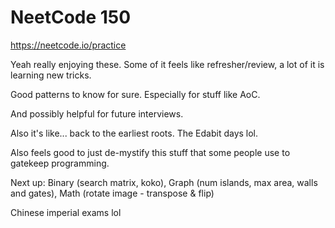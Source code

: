# NeetCode 150

https://neetcode.io/practice

Yeah really enjoying these. Some of it feels like refresher/review, a lot of it is learning new tricks.

Good patterns to know for sure. Especially for stuff like AoC.

And possibly helpful for future interviews.

Also it's like... back to the earliest roots. The Edabit days lol.

Also feels good to just de-mystify this stuff that some people use to gatekeep programming.

Next up: Binary (search matrix, koko), Graph (num islands, max area, walls and gates), Math (rotate image - transpose & flip)

Chinese imperial exams lol
